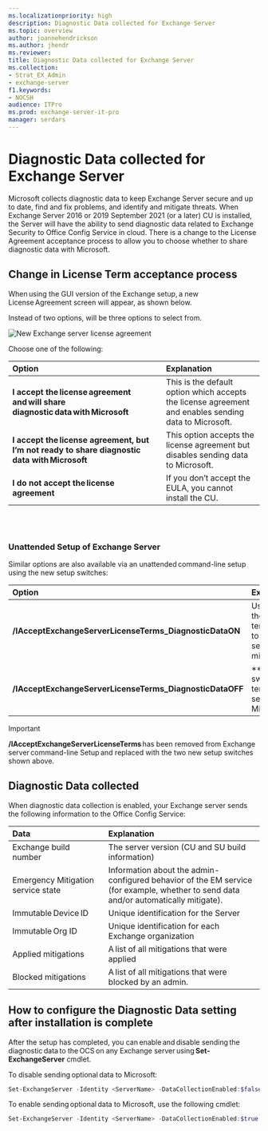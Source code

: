 ```yaml
---
ms.localizationpriority: high
description: Diagnostic Data collected for Exchange Server
ms.topic: overview
author: joannehendrickson
ms.author: jhendr
ms.reviewer: 
title: Diagnostic Data collected for Exchange Server
ms.collection:
- Strat_EX_Admin
- exchange-server
f1.keywords:
- NOCSH
audience: ITPro
ms.prod: exchange-server-it-pro
manager: serdars
---
```

# Diagnostic Data collected for Exchange Server

Microsoft collects diagnostic data to keep Exchange Server secure and up to date, find and fix problems, and identify and mitigate threats. When Exchange Server 2016 or 2019 September 2021 (or a later) CU is installed, the Server will have the ability to send diagnostic data related to Exchange Security to Office Config Service in cloud. There is a change to the License Agreement acceptance process to allow you to choose whether to share diagnostic data with Microsoft.  

## Change in License Term acceptance process 

When using the GUI version of the Exchange setup, a new License Agreement screen will appear, as shown below. 

Instead of two options, will be three options to select from.

![New Exchange server license agreement](../../media/exchange-license-acceptance-new.png)


Choose one of the following:  

|Option|Explanation|
|:-----|:-----|
|**I accept the license agreement and will share diagnostic data with Microsoft**|This is the default option which accepts the license agreement and enables sending data to Microsoft.|  
|**I accept the license agreement, but I’m not ready to share diagnostic data with Microsoft**| This option accepts the license agreement but disables sending data to Microsoft.| 
|**I do not accept the license agreement**|If you don’t accept the EULA, you cannot install the CU.|

<br></br>

### Unattended Setup of Exchange Server

Similar options are also available via an unattended command-line setup using the new setup switches:  

|Option|Explanation|
|:-----|:-----|
|**/IAcceptExchangeServerLicenseTerms_DiagnosticDataON**|Use this switch to accept the license terms and send optional data to Microsoft when the EM service requests mitigations.|  
|**/IAcceptExchangeServerLicenseTerms_DiagnosticDataOFF**|**Use this new Setup switch to accept the license terms and disable sending optional data to Microsoft.|  

 

>[!Important]
>**/IAcceptExchangeServerLicenseTerms** has been removed from Exchange server command-line Setup and replaced with the two new setup switches shown above.  

 

## Diagnostic Data collected 

When diagnostic data collection is enabled, your Exchange server sends the following information to the Office Config Service: 

|Data|Explanation|
|:-----|:-----|
|Exchange build number|The server version (CU and SU build information)|  
|Emergency Mitigation service state|Information about the admin-configured behavior of the EM service (for example, whether to send data and/or automatically mitigate). | 
|Immutable Device ID|Unique identification for the Server |
|Immutable Org ID|Unique identification for each Exchange organization|
|Applied mitigations|A list of all mitigations that were applied| 
|Blocked mitigations|A list of all mitigations that were blocked by an admin.|  

 
## How to configure the Diagnostic Data setting after installation is complete 

After the setup has completed, you can enable and disable sending the diagnostic data to the OCS on any Exchange server using **Set-ExchangeServer** cmdlet. 


To disable sending optional data to Microsoft: 

```Powershell
Set-ExchangeServer -Identity <ServerName> -DataCollectionEnabled:$false  
```
 
To enable sending optional data to Microsoft, use the following cmdlet: 

```Powershell
Set-ExchangeServer -Identity <ServerName> -DataCollectionEnabled:$true  
```
